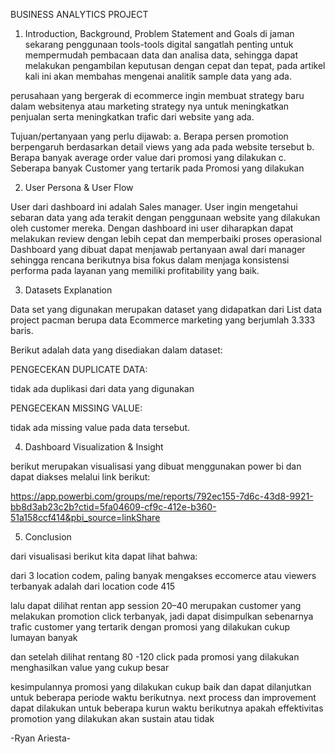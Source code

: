 BUSINESS ANALYTICS PROJECT
1. Introduction, Background, Problem Statement and Goals
di jaman sekarang penggunaan tools-tools digital sangatlah penting untuk mempermudah pembacaan data dan analisa data, sehingga dapat melakukan pengambilan keputusan dengan cepat dan tepat, pada artikel kali ini akan membahas mengenai analitik sample data yang ada.

perusahaan yang bergerak di ecommerce ingin membuat strategy baru dalam websitenya atau marketing strategy nya untuk meningkatkan penjualan serta meningkatkan trafic dari website yang ada.

Tujuan/pertanyaan yang perlu dijawab:
a. Berapa persen promotion berpengaruh berdasarkan detail views yang ada pada website tersebut
b. Berapa banyak average order value dari promosi yang dilakukan
c. Seberapa banyak Customer yang tertarik pada Promosi yang dilakukan

2. User Persona & User Flow

User dari dashboard ini adalah Sales manager. User ingin mengetahui sebaran data yang ada terakit dengan penggunaan website yang dilakukan oleh customer mereka.
Dengan dashboard ini user diharapkan dapat melakukan review dengan lebih cepat dan memperbaiki proses operasional
Dashboard yang dibuat dapat menjawab pertanyaan awal dari manager sehingga rencana berikutnya bisa fokus dalam menjaga konsistensi performa pada layanan yang memiliki profitability yang baik.

3. Datasets Explanation

Data set yang digunakan merupakan dataset yang didapatkan dari List data project pacman berupa data Ecommerce marketing yang berjumlah 3.333 baris.

Berikut adalah data yang disediakan dalam dataset:


PENGECEKAN DUPLICATE DATA:


tidak ada duplikasi dari data yang digunakan

PENGECEKAN MISSING VALUE:


tidak ada missing value pada data tersebut.

4. Dashboard Visualization & Insight


berikut merupakan visualisasi yang dibuat menggunakan power bi dan dapat diakses melalui link berikut:

https://app.powerbi.com/groups/me/reports/792ec155-7d6c-43d8-9921-bb8d3ab23c2b?ctid=5fa04609-cf9c-412e-b360-51a158ccf414&pbi_source=linkShare

5. Conclusion

dari visualisasi berikut kita dapat lihat bahwa:


dari 3 location codem, paling banyak mengakses eccomerce atau viewers terbanyak adalah dari location code 415


lalu dapat dilihat rentan app session 20–40 merupakan customer yang melakukan promotion click terbanyak, jadi dapat disimpulkan sebenarnya trafic customer yang tertarik dengan promosi yang dilakukan cukup lumayan banyak


dan setelah dilihat rentang 80 -120 click pada promosi yang dilakukan menghasilkan value yang cukup besar

kesimpulannya promosi yang dilakukan cukup baik dan dapat dilanjutkan untuk beberapa periode waktu berikutnya. next process dan improvement dapat dilakukan untuk beberapa kurun waktu berikutnya apakah effektivitas promotion yang dilakukan akan sustain atau tidak

-Ryan Ariesta-





